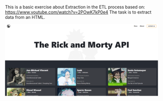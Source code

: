 This is a basic exercise about Extraction in the ETL process based on:
https://www.youtube.com/watch?v=2POwK7kP0e4
The task is to extract data from an HTML.

   <p align="left">
   <img src="rick_morty.png">
   </p>
